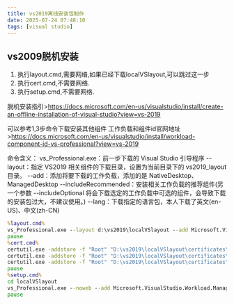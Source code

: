 ```yaml
---
title: vs2019离线安装包制作
date: 2025-07-24 07:48:10
tags: [visual studio]
---
```


## vs2009脱机安装

1. 执行layout.cmd,需要网络,如果已经下载localVSlayout,可以跳过这一步
2. 执行cert.cmd,不需要网络.
3. 执行setup.cmd,不需要网络.

<!-- more -->

脱机安装指引><https://docs.microsoft.com/en-us/visualstudio/install/create-an-offline-installation-of-visual-studio?view=vs-2019>

可以参考1,3步命令下载安装其他组件
工作负载和组件id官网地址><https://docs.microsoft.com/en-us/visualstudio/install/workload-component-id-vs-professional?view=vs-2019>

命令含义：
vs_Professional.exe：前一步下载的 Visual Studio 引导程序
--layout：指定 VS2019 相关组件的下载目录，设置为当前目录下的 vs2019_layout 目录。
--add：添加将要下载的工作负载，添加的是 NativeDesktop、ManagedDesktop
--includeRecommended：安装相关工作负载的推荐组件(另一个参数 --includeOptional 将会下载选定的工作负载中可选的组件，会导致下载的安装包过大，不建议使用。)
--lang：下载指定的语言包，本人下载了英文(en-US)、中文(zh-CN)

```bat
%layout.cmd%
vs_Professional.exe --layout d:\vs2019\localVSlayout --add Microsoft.VisualStudio.Workload.ManagedDesktop --add Microsoft.VisualStudio.Workload.NetWeb --add Component.GitHub.VisualStudio --includeRecommended --lang en-US
pause
%cert.cmd%
certutil.exe -addstore -f "Root" "D:\vs2019\localVSlayout\certificates\manifestRootCertificate.cer"
certutil.exe -addstore -f "Root" "D:\vs2019\localVSlayout\certificates\manifestCounterSignRootCertificate.cer"
certutil.exe -addstore -f "Root" "D:\vs2019\localVSlayout\certificates\vs_installer_opc.RootCertificate.cer"
pause
%setup.cmd%
cd localVSlayout
vs_Professional.exe --noweb --add Microsoft.VisualStudio.Workload.ManagedDesktop --add Microsoft.VisualStudio.Workload.NetWeb --add Component.GitHub.VisualStudio --includeRecommended
pause
```
